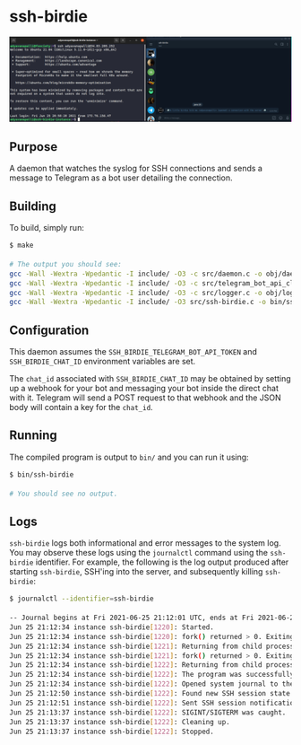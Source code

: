 # ssh-birdie

![A screenshot of the daemon in the wild.](docs/screenshot.png)

## Purpose

A daemon that watches the syslog for SSH connections and sends a message to
Telegram as a bot user detailing the connection.

## Building

To build, simply run:

```bash
$ make

# The output you should see:
gcc -Wall -Wextra -Wpedantic -I include/ -O3 -c src/daemon.c -o obj/daemon.o
gcc -Wall -Wextra -Wpedantic -I include/ -O3 -c src/telegram_bot_api_client.c -o obj/telegram_bot_api_client.o -lcurl
gcc -Wall -Wextra -Wpedantic -I include/ -O3 -c src/logger.c -o obj/logger.o
gcc -Wall -Wextra -Wpedantic -I include/ -O3 src/ssh-birdie.c -o bin/ssh-birdie obj/daemon.o obj/telegram_bot_api_client.o obj/logger.o -lsystemd -lcurl
```

## Configuration

This daemon assumes the `SSH_BIRDIE_TELEGRAM_BOT_API_TOKEN` and
`SSH_BIRDIE_CHAT_ID` environment variables are set.

The `chat_id` associated with `SSH_BIRDIE_CHAT_ID` may be obtained by setting up
a webhook for your bot and messaging your bot inside the direct chat with it.
Telegram will send a POST request to that webhook and the JSON body will contain
a key for the `chat_id`.

## Running

The compiled program is output to `bin/` and you can run it using:

```bash
$ bin/ssh-birdie

# You should see no output.
```

## Logs

`ssh-birdie` logs both informational and error messages to the system log. You
may observe these logs using the `journalctl` command using the `ssh-birdie`
identifier. For example, the following is the log output produced after starting
`ssh-birdie`, SSH'ing into the server, and subsequently killing `ssh-birdie`:

```bash
$ journalctl --identifier=ssh-birdie

-- Journal begins at Fri 2021-06-25 21:12:01 UTC, ends at Fri 2021-06-25 21:13:39 UTC. --
Jun 25 21:12:34 instance ssh-birdie[1220]: Started.
Jun 25 21:12:34 instance ssh-birdie[1220]: fork() returned > 0. Exiting process with successful exit status.
Jun 25 21:12:34 instance ssh-birdie[1221]: Returning from child process.
Jun 25 21:12:34 instance ssh-birdie[1221]: fork() returned > 0. Exiting process with successful exit status.
Jun 25 21:12:34 instance ssh-birdie[1222]: Returning from child process.
Jun 25 21:12:34 instance ssh-birdie[1222]: The program was successfully daemonized.
Jun 25 21:12:34 instance ssh-birdie[1222]: Opened system journal to the sshd identifier.
Jun 25 21:12:50 instance ssh-birdie[1222]: Found new SSH session state change.
Jun 25 21:12:51 instance ssh-birdie[1222]: Sent SSH session notification to Telegram.
Jun 25 21:13:37 instance ssh-birdie[1222]: SIGINT/SIGTERM was caught.
Jun 25 21:13:37 instance ssh-birdie[1222]: Cleaning up.
Jun 25 21:13:37 instance ssh-birdie[1222]: Stopped.
```
